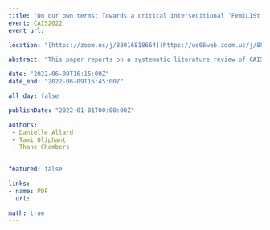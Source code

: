 ```yaml
---
title: "On our own terms: Towards a critical intersecitional ‘FemiLISt’ movement"
event: CAIS2022
event_url: 

location: "[https://zoom.us/j/88016818664](https://us06web.zoom.us/j/88016818664?wd=bWlEMk1oZ3FyWTVFNXZISUh4dlZJdz09)"

abstract: "This paper reports on a systematic literature review of CAIS/ACSI and ASIS&T conference proceedings in order to identify, analyze, and map the presence and application of feminist theories, methods, and epistomologies across LIS sub-domains. We seek a better understanding of the application of feminist theories to LIS in order to a) identify how/where it has been taken up (and not taken up); b) identify feminist research themes and influence over time and across sub-domains; and perhaps most importantly, c) to consider how we might build on feminist theories and praxis in LIS in order to move toward a critical intersectional femiLISm movement that is embraced and embedded within our field"

date: "2022-06-09T16:15:00Z"
date_end: "2022-06-09T16:45:00Z"

all_day: false

publishDate: "2022-01-01T00:00:00Z"

authors:
 - Danielle Allard
 - Tami Oliphant
 - Thane Chambers
 

featured: false

links:
- name: PDF
  url:

math: true
---
```


